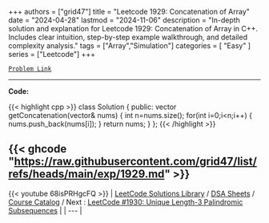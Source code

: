 
+++
authors = ["grid47"]
title = "Leetcode 1929: Concatenation of Array"
date = "2024-04-28"
lastmod = "2024-11-06"
description = "In-depth solution and explanation for Leetcode 1929: Concatenation of Array in C++. Includes clear intuition, step-by-step example walkthrough, and detailed complexity analysis."
tags = ["Array","Simulation"]
categories = [
    "Easy"
]
series = ["Leetcode"]
+++



[`Problem Link`](https://leetcode.com/problems/concatenation-of-array/description/)

---
**Code:**

{{< highlight cpp >}}
class Solution {
public:
    vector<int> getConcatenation(vector<int>& nums) {
        int n=nums.size();
        for(int i=0;i<n;i++)
        {
            nums.push_back(nums[i]);
        }
        return nums;
    }
};
{{< /highlight >}}

{{< ghcode "https://raw.githubusercontent.com/grid47/list/refs/heads/main/exp/1929.md" >}}
---
{{< youtube 68isPRHgcFQ >}}
| [LeetCode Solutions Library](https://grid47.xyz/leetcode/) / [DSA Sheets](https://grid47.xyz/sheets/) / [Course Catalog](https://grid47.xyz/courses/) / Next : [LeetCode #1930: Unique Length-3 Palindromic Subsequences](https://grid47.xyz/leetcode/solution-1930-unique-length-3-palindromic-subsequences/) |
| --- |
